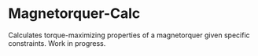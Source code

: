 # Magnetorquer-Calc
Calculates torque-maximizing properties of a magnetorquer given specific constraints. Work in progress.
